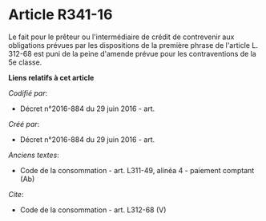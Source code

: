 # Article R341-16

Le fait pour le prêteur ou l'intermédiaire de crédit de contrevenir aux obligations prévues par les dispositions de la
première phrase de l'article L. 312-68 est puni de la peine d'amende prévue pour les contraventions de la 5e classe.

**Liens relatifs à cet article**

_Codifié par_:

  - Décret n°2016-884 du 29 juin 2016 - art.

_Créé par_:

  - Décret n°2016-884 du 29 juin 2016 - art.

_Anciens textes_:

  - Code de la consommation - art. L311-49, alinéa 4 - paiement comptant (Ab)

_Cite_:

  - Code de la consommation - art. L312-68 (V)
